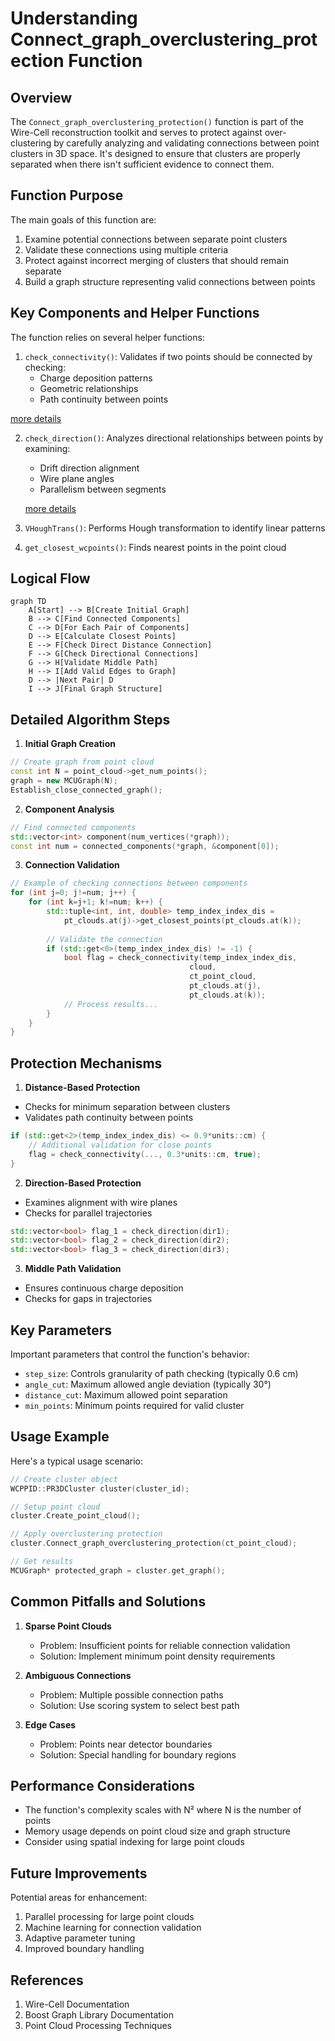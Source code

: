 # Understanding Connect_graph_overclustering_protection Function

## Overview

The `Connect_graph_overclustering_protection()` function is part of the Wire-Cell reconstruction toolkit and serves to protect against over-clustering by carefully analyzing and validating connections between point clusters in 3D space. It's designed to ensure that clusters are properly separated when there isn't sufficient evidence to connect them.

## Function Purpose

The main goals of this function are:
1. Examine potential connections between separate point clusters
2. Validate these connections using multiple criteria
3. Protect against incorrect merging of clusters that should remain separate
4. Build a graph structure representing valid connections between points

## Key Components and Helper Functions

The function relies on several helper functions:

1. `check_connectivity()`: Validates if two points should be connected by checking:
   - Charge deposition patterns
   - Geometric relationships
   - Path continuity between points

[more details](./check_connectivity.md)


2. `check_direction()`: Analyzes directional relationships between points by examining:
   - Drift direction alignment
   - Wire plane angles
   - Parallelism between segments

   [more details](./check_direction.md)

3. `VHoughTrans()`: Performs Hough transformation to identify linear patterns

4. `get_closest_wcpoints()`: Finds nearest points in the point cloud

## Logical Flow

```mermaid
graph TD
    A[Start] --> B[Create Initial Graph]
    B --> C[Find Connected Components]
    C --> D[For Each Pair of Components]
    D --> E[Calculate Closest Points]
    E --> F[Check Direct Distance Connection]
    F --> G[Check Directional Connections]
    G --> H[Validate Middle Path]
    H --> I[Add Valid Edges to Graph]
    D --> |Next Pair| D
    I --> J[Final Graph Structure]
```

## Detailed Algorithm Steps

1. **Initial Graph Creation**
```cpp
// Create graph from point cloud
const int N = point_cloud->get_num_points();
graph = new MCUGraph(N);
Establish_close_connected_graph();
```

2. **Component Analysis**
```cpp
// Find connected components
std::vector<int> component(num_vertices(*graph));
const int num = connected_components(*graph, &component[0]);
```

3. **Connection Validation**
```cpp
// Example of checking connections between components
for (int j=0; j!=num; j++) {
    for (int k=j+1; k!=num; k++) {
        std::tuple<int, int, double> temp_index_index_dis = 
            pt_clouds.at(j)->get_closest_points(pt_clouds.at(k));
        
        // Validate the connection
        if (std::get<0>(temp_index_index_dis) != -1) {
            bool flag = check_connectivity(temp_index_index_dis, 
                                        cloud, 
                                        ct_point_cloud, 
                                        pt_clouds.at(j), 
                                        pt_clouds.at(k));
            // Process results...
        }
    }
}
```

## Protection Mechanisms

1. **Distance-Based Protection**
- Checks for minimum separation between clusters
- Validates path continuity between points
```cpp
if (std::get<2>(temp_index_index_dis) <= 0.9*units::cm) {
    // Additional validation for close points
    flag = check_connectivity(..., 0.3*units::cm, true);
}
```

2. **Direction-Based Protection**
- Examines alignment with wire planes
- Checks for parallel trajectories
```cpp
std::vector<bool> flag_1 = check_direction(dir1);
std::vector<bool> flag_2 = check_direction(dir2);
std::vector<bool> flag_3 = check_direction(dir3);
```

3. **Middle Path Validation**
- Ensures continuous charge deposition
- Checks for gaps in trajectories

## Key Parameters

Important parameters that control the function's behavior:

- `step_size`: Controls granularity of path checking (typically 0.6 cm)
- `angle_cut`: Maximum allowed angle deviation (typically 30°)
- `distance_cut`: Maximum allowed point separation
- `min_points`: Minimum points required for valid cluster

## Usage Example

Here's a typical usage scenario:

```cpp
// Create cluster object
WCPPID::PR3DCluster cluster(cluster_id);

// Setup point cloud
cluster.Create_point_cloud();

// Apply overclustering protection
cluster.Connect_graph_overclustering_protection(ct_point_cloud);

// Get results
MCUGraph* protected_graph = cluster.get_graph();
```

## Common Pitfalls and Solutions

1. **Sparse Point Clouds**
   - Problem: Insufficient points for reliable connection validation
   - Solution: Implement minimum point density requirements

2. **Ambiguous Connections**
   - Problem: Multiple possible connection paths
   - Solution: Use scoring system to select best path

3. **Edge Cases**
   - Problem: Points near detector boundaries
   - Solution: Special handling for boundary regions

## Performance Considerations

- The function's complexity scales with N² where N is the number of points
- Memory usage depends on point cloud size and graph structure
- Consider using spatial indexing for large point clouds

## Future Improvements

Potential areas for enhancement:

1. Parallel processing for large point clouds
2. Machine learning for connection validation
3. Adaptive parameter tuning
4. Improved boundary handling

## References

1. Wire-Cell Documentation
2. Boost Graph Library Documentation
3. Point Cloud Processing Techniques